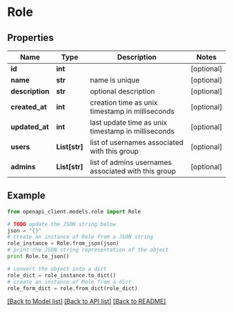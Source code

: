 # Role


## Properties
Name | Type | Description | Notes
------------ | ------------- | ------------- | -------------
**id** | **int** |  | [optional]
**name** | **str** | name is unique | [optional]
**description** | **str** | optional description | [optional]
**created_at** | **int** | creation time as unix timestamp in milliseconds | [optional]
**updated_at** | **int** | last update time as unix timestamp in milliseconds | [optional]
**users** | **List[str]** | list of usernames associated with this group | [optional]
**admins** | **List[str]** | list of admins usernames associated with this group | [optional]

## Example

```python
from openapi_client.models.role import Role

# TODO update the JSON string below
json = "{}"
# create an instance of Role from a JSON string
role_instance = Role.from_json(json)
# print the JSON string representation of the object
print Role.to_json()

# convert the object into a dict
role_dict = role_instance.to_dict()
# create an instance of Role from a dict
role_form_dict = role.from_dict(role_dict)
```
[[Back to Model list]](../README.md#documentation-for-models) [[Back to API list]](../README.md#documentation-for-api-endpoints) [[Back to README]](../README.md)
